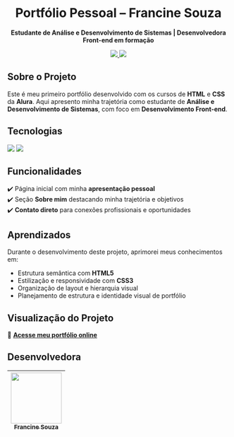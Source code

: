<h1 align="center">Portfólio Pessoal – Francine Souza</h1>

<p align="center">
  <b>Estudante de Análise e Desenvolvimento de Sistemas | Desenvolvedora Front-end em formação</b>  
</p>

<p align="center">
  <a href="https://www.linkedin.com/in/francinevsouzaa/" target="_blank">
    <img src="https://img.shields.io/badge/LinkedIn-0A66C2?style=for-the-badge&logo=linkedin&logoColor=white" />
  </a>
  <a href="https://github.com/francinevsouza" target="_blank">
    <img src="https://img.shields.io/badge/GitHub-100000?style=for-the-badge&logo=github&logoColor=white" />
  </a>
</p>


## Sobre o Projeto

Este é meu primeiro portfólio desenvolvido com os cursos de **HTML** e **CSS** da **Alura**. 
Aqui apresento minha trajetória como estudante de **Análise e Desenvolvimento de Sistemas**, com foco em **Desenvolvimento Front-end**.  


## Tecnologias

<p>
  <img src="https://img.shields.io/badge/HTML5-E34F26?style=for-the-badge&logo=html5&logoColor=white" />
  <img src="https://img.shields.io/badge/CSS3-1572B6?style=for-the-badge&logo=css3&logoColor=white" /> 
</p>


## Funcionalidades

:heavy_check_mark: Página inicial com minha **apresentação pessoal**  
:heavy_check_mark: Seção **Sobre mim** destacando minha trajetória e objetivos   
:heavy_check_mark: **Contato direto** para conexões profissionais e oportunidades  


## Aprendizados

Durante o desenvolvimento deste projeto, aprimorei meus conhecimentos em:

- Estrutura semântica com **HTML5**
- Estilização e responsividade com **CSS3**
- Organização de layout e hierarquia visual
- Planejamento de estrutura e identidade visual de portfólio


## Visualização do Projeto

🔗 [**Acesse meu portfólio online**](https://portfolio-teal-seven-r3o5olgh7y.vercel.app/)


## Desenvolvedora

| [<img src="https://avatars.githubusercontent.com/u/49910529?v=4" width=115><br><sub>Francine Souza</sub>](https://github.com/francinevsouza) |   
| :---: |
